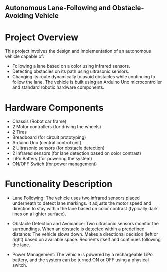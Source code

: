 ## Autonomous Lane-Following and Obstacle-Avoiding Vehicle

 # Project Overview
This project involves the design and implementation of an autonomous vehicle capable of:
- Following a lane based on a color using infrared sensors.
- Detecting obstacles on its path using ultrasonic sensors.
- Changing its route dynamically to avoid obstacles while continuing to follow the lane.
The vehicle is built using an Arduino Uno microcontroller and standard robotic hardware components.
 #  Hardware Components
- Chassis (Robot car frame)
- 2 Motor controllers (for driving the wheels)
- 2 Tires
- Breadboard (for circuit prototyping)
- Arduino Uno (central control unit)
- 2 Ultrasonic sensors (for obstacle detection)
- 2 Infrared sensors (for lane detection based on color contrast)
- LiPo Battery (for powering the system)
- ON/OFF Switch (for power management)
 # Functionality Description
- Lane Following:
The vehicle uses two infrared sensors placed underneath to detect lane markings. It adjusts the motor speed and direction to stay within the lane based on color contrast (typically dark lines on a lighter surface).

- Obstacle Detection and Avoidance:
Two ultrasonic sensors monitor the surroundings. When an obstacle is detected within a predefined distance:
The vehicle slows down.
Makes a directional decision (left or right) based on available space.
Reorients itself and continues following the lane.

- Power Management:
The vehicle is powered by a rechargeable LiPo battery, and the system can be turned ON or OFF using a physical switch.

